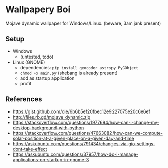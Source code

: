 # Wallpapery Boi

Mojave dynamic wallpaper for Windows/Linux. (beware, 3am jank present)

## Setup
- Windows
  - (untested, todo)
- Linux (GNOME)
  - dependencies: `pip install geocoder astropy PyGObject`
  - `chmod +x main.py` (shebang is already present)
  - add as startup application
  - profit

## References
- https://gist.github.com/ole/6b6b5ef20fbec12e9227075e20c6e6ef
- http://files.rb.gd/mojave_dynamic.zip
- https://stackoverflow.com/questions/1977694/how-can-i-change-my-desktop-background-with-python
- https://stackoverflow.com/questions/47663082/how-can-we-compute-solar-position-at-a-given-place-on-a-given-day-and-time
- https://askubuntu.com/questions/791434/changes-via-gio-settings-dont-take-effect
- https://askubuntu.com/questions/37957/how-do-i-manage-applications-on-startup-in-gnome-3
